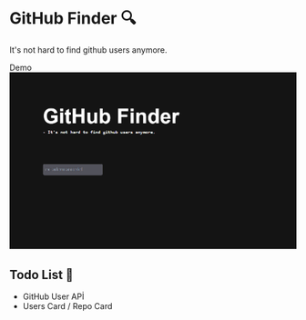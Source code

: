 <h1>GitHub Finder 🔍</h1>

<p>It's not hard to find github users anymore.</p> Demo

<img src="./store/web.png">

<h2>Todo List 📝</h2>
<ul>
  <li>GitHub User APİ</li>
  <li>Users Card / Repo Card </li>
</ul>

